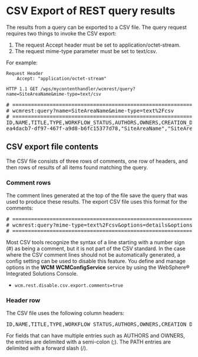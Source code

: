 # CSV Export of REST query results

The results from a query can be exported to a CSV file. The query request requires two things to invoke the CSV export:

1. The request Accept header must be set to application/octet-stream.
2. The request mime-type parameter must be set to text/csv.

For example:

```
Request Header
    Accept: "application/octet-stream"

HTTP 1.1 GET /wps/mycontenthandler/wcmrest/query?name=SiteAreaName&mime-type=text/csv
```

<pre>
# ============================================================
# wcmrest:query?name=SiteAreaName&mime-type=text%2Fcsv
# ============================================================
ID,NAME,TITLE,TYPE,WORKFLOW_STATUS,AUTHORS,OWNERS,CREATION_DATE,CREATOR,LAST_MODIFIED_DATE,LAST_MODIFIER,LANGUAGE,PATH,PUBLISH_DATE,EXPIRATION_DATE,GENERAL_DATE_ONE,GENERAL_DATE_TWO
ea4dacb7-df97-467f-a9d8-b6fc15377d78,"SiteAreaName","SiteAreaTitle",Site Area,DRAFT,"uid=wpsadmin,o=defaultWIMFileBasedRealm;uid=admin2,o=defaultWIMFileBasedRealm",,"Tue, 23 May 2023 20:47:07.279Z","uid=wpsadmin,o=defaultWIMFileBasedRealm","Thu, 01 Jun 2023 14:11:10.689Z","uid=wpsadmin,o=defaultWIMFileBasedRealm","en","TestLibrary4831061","Mon, 22 May 2023 14:05:03.000Z","Wed, 09 Jun 2088 00:00:00.000Z","Thu, 04 Jul 1776 04:00:00.000Z","Wed, 31 May 2023 17:00:00.000Z"
</pre>


## CSV export file contents

The CSV file consists of three rows of comments, one row of headers, and then rows of results of all items found matching the query.

### Comment rows

The comment lines generated at the top of the file save the query that was used to produce these results. The export CSV file uses this format for the comments:

<pre>
# ============================================================
# wcmrest:query?mime-type=text%2Fcsv&options=details&options=item-path&options=workflow&owner=user1&sort=title_ascending%2Cmodified_descending
# ============================================================
</pre>

Most CSV tools recognize the syntax of a line starting with a number sign (#) as being a comment, but it is not part of the CSV standard. In the case where the CSV comment lines should not be automatically generated, a config setting can be used to disable this feature. You define and manage options in the **WCM WCMConfigService** service by using the WebSphere® Integrated Solutions Console.

-   `wcm.rest.disable.csv.export.comments=true`

### Header row

The CSV file uses the following column headers:

<pre>
ID,NAME,TITLE,TYPE,WORKFLOW_STATUS,AUTHORS,OWNERS,CREATION_DATE,CREATOR,LAST_MODIFIED_DATE,LAST_MODIFIER,LANGUAGE,PATH,PUBLISH_DATE,EXPIRATION_DATE,GENERAL_DATE_ONE,GENERAL_DATE_TWO
</pre>

For fields that can have multiple entries such as AUTHORS and OWNERS, the entries are delimited with a semi-colon (;).
The PATH entries are delimited with a forward slash (/). 
